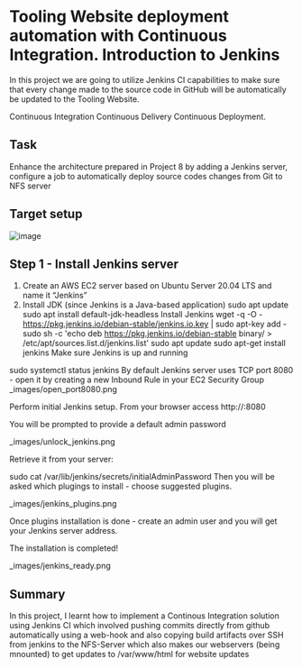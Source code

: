 # Tooling Website deployment automation with Continuous Integration. Introduction to Jenkins

In this project we are going to utilize Jenkins CI capabilities to make sure that every change made to the source code in GitHub will be automatically be updated to the Tooling Website.


Continuous Integration
Continuous Delivery
Continuous Deployment.

## Task
Enhance the architecture prepared in Project 8 by adding a Jenkins server, configure a job to automatically deploy source codes changes from Git to NFS server

## Target setup

![image](https://user-images.githubusercontent.com/78841364/115937552-41a6c500-a466-11eb-8719-8b34014c106b.png)


## Step 1 - Install Jenkins server

1. Create an AWS EC2 server based on Ubuntu Server 20.04 LTS and name it “Jenkins”
2. Install JDK (since Jenkins is a Java-based application)
   sudo apt update
   sudo apt install default-jdk-headless
Install Jenkins
wget -q -O - https://pkg.jenkins.io/debian-stable/jenkins.io.key | sudo apt-key add -
sudo sh -c 'echo deb https://pkg.jenkins.io/debian-stable binary/ > \
    /etc/apt/sources.list.d/jenkins.list'
sudo apt update
sudo apt-get install jenkins
Make sure Jenkins is up and running

sudo systemctl status jenkins
By default Jenkins server uses TCP port 8080 - open it by creating a new Inbound Rule in your EC2 Security Group
_images/open_port8080.png

Perform initial Jenkins setup.
From your browser access http://<Jenkins-Server-Public-IP-Address-or-Public-DNS-Name>:8080

You will be prompted to provide a default admin password

_images/unlock_jenkins.png

Retrieve it from your server:

sudo cat /var/lib/jenkins/secrets/initialAdminPassword
Then you will be asked which plugings to install - choose suggested plugins.

_images/jenkins_plugins.png

Once plugins installation is done - create an admin user and you will get your Jenkins server address.

The installation is completed!

_images/jenkins_ready.png


## Summary
In this project, I learnt how to implement a Continous Integration solution using Jenkins CI which involved pushing commits directly from github automatically using a web-hook and also copying build artifacts over SSH from jenkins to the NFS-Server which also makes our webservers (being mnounted) to get updates to /var/www/html for website updates
